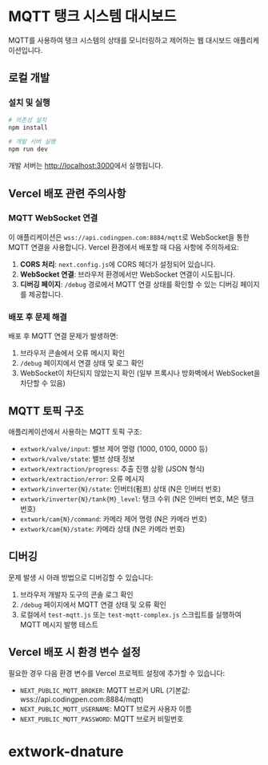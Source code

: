 # MQTT 탱크 시스템 대시보드

MQTT를 사용하여 탱크 시스템의 상태를 모니터링하고 제어하는 웹 대시보드 애플리케이션입니다.

## 로컬 개발

### 설치 및 실행

```bash
# 의존성 설치
npm install

# 개발 서버 실행
npm run dev
```

개발 서버는 [http://localhost:3000](http://localhost:3000)에서 실행됩니다.

## Vercel 배포 관련 주의사항

### MQTT WebSocket 연결

이 애플리케이션은 `wss://api.codingpen.com:8884/mqtt`로 WebSocket을 통한 MQTT 연결을 사용합니다. Vercel 환경에서 배포할 때 다음 사항에 주의하세요:

1. **CORS 처리**: `next.config.js`에 CORS 헤더가 설정되어 있습니다.
2. **WebSocket 연결**: 브라우저 환경에서만 WebSocket 연결이 시도됩니다.
3. **디버깅 페이지**: `/debug` 경로에서 MQTT 연결 상태를 확인할 수 있는 디버깅 페이지를 제공합니다.

### 배포 후 문제 해결

배포 후 MQTT 연결 문제가 발생하면:

1. 브라우저 콘솔에서 오류 메시지 확인
2. `/debug` 페이지에서 연결 상태 및 로그 확인
3. WebSocket이 차단되지 않았는지 확인 (일부 프록시나 방화벽에서 WebSocket을 차단할 수 있음)

## MQTT 토픽 구조

애플리케이션에서 사용하는 MQTT 토픽 구조:

- `extwork/valve/input`: 밸브 제어 명령 (1000, 0100, 0000 등)
- `extwork/valve/state`: 밸브 상태 정보
- `extwork/extraction/progress`: 추출 진행 상황 (JSON 형식)
- `extwork/extraction/error`: 오류 메시지
- `extwork/inverter{N}/state`: 인버터(펌프) 상태 (N은 인버터 번호)
- `extwork/inverter{N}/tank{M}_level`: 탱크 수위 (N은 인버터 번호, M은 탱크 번호)
- `extwork/cam{N}/command`: 카메라 제어 명령 (N은 카메라 번호)
- `extwork/cam{N}/state`: 카메라 상태 (N은 카메라 번호)

## 디버깅

문제 발생 시 아래 방법으로 디버깅할 수 있습니다:

1. 브라우저 개발자 도구의 콘솔 로그 확인
2. `/debug` 페이지에서 MQTT 연결 상태 및 오류 확인
3. 로컬에서 `test-mqtt.js` 또는 `test-mqtt-complex.js` 스크립트를 실행하여 MQTT 메시지 발행 테스트

## Vercel 배포 시 환경 변수 설정

필요한 경우 다음 환경 변수를 Vercel 프로젝트 설정에 추가할 수 있습니다:

- `NEXT_PUBLIC_MQTT_BROKER`: MQTT 브로커 URL (기본값: wss://api.codingpen.com:8884/mqtt)
- `NEXT_PUBLIC_MQTT_USERNAME`: MQTT 브로커 사용자 이름
- `NEXT_PUBLIC_MQTT_PASSWORD`: MQTT 브로커 비밀번호
# extwork-dnature
